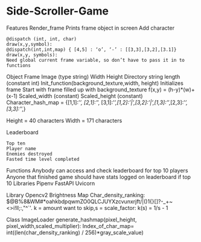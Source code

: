 # Side-Scroller-Game
Features
    Render_frame
        Prints frame object in screen
    Add character

    @dispatch (int, int, char)
    draw(x,y,symbol):
    @dispatch(int,int,map) { [4,5] : ‘o’, ‘-’ : [[3,3],[3,2],[3.1]}
    draw(x,y, symbols):
    Need global current frame variable, so don’t have to pass it in to functions
Object
    Frame
        Image (type string)
        Width
        Height
        Directory string length (constant int)
        Init_function(background_texture,width, height)
            Initializes frame
            Start with frame filled up with background_texture
f(x,y) = (h-y)*(w)+(x-1)
Scaled_width (constant)
Scaled_height (constant)
Character_hash_map = {[1,1]:’_’, [2,1]:’_’, [3,1]:’_’,[1,2]:’|’,[3,2]:’|’,[1,3]:’_’,[2,3]:’_’, [3,3]:’_’,}

Height = 40 characters
Width = 171 characters


Leaderboard

    Top ten
    Player name
    Enemies destroyed
    Fasted time level completed 
Functions
    Anybody can access and check leaderboard for top 10 players
    Anyone that finished game should have stats logged on leaderboard if top 10
Libraries
    Pipenv
    FastAPI
    Uvicorn






Library
    Opencv2
Brightness Map
    Char_density_ranking: $@B%8&WM#*oahkbdpqwmZO0QLCJUYXzcvunxrjft/\|()1{}[]?-_+~<>i!lI;:,"^`'.
    k = amount want to skip,s = scale_factor: k(s) = 1/s - 1


Class
    ImageLoader
        generate_hashmap(pixel_height, pixel_width,scaled_multiplier):
            Index_of_char_map= int((len(char_density_ranking) / 256)*gray_scale_value)
